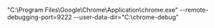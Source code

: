 "C:\Program Files\Google\Chrome\Application\chrome.exe" --remote-debugging-port=9222 --user-data-dir="C:\chrome-debug"
